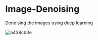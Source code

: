 # Image-Denoising
Denoising the images using deep learning 

![a438cb0e](https://github.com/15Alok2001/Image-Denoising/assets/92572120/dd16d8d2-77d6-413c-b72a-941a13e5b78c)
